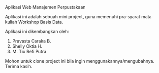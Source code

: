 Aplikasi Web Manajemen Perpustakaan

Aplikasi ini adalah sebuah mini project, guna memenuhi pra-syarat mata kuliah Workshop Basis Data.

Aplikasi ini dikembangkan oleh:
1. Pravasta Caraka B.
2. Shelly Oktia H.
3. M. Tio Refi Putra

Mohon untuk clone project ini bila ingin menggunakannya/mengubahnya.
Terima kasih.